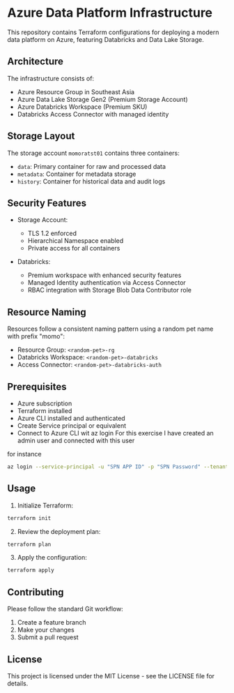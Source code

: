 # Azure Data Platform Infrastructure

This repository contains Terraform configurations for deploying a modern data platform on Azure, featuring Databricks and Data Lake Storage.

## Architecture

The infrastructure consists of:
- Azure Resource Group in Southeast Asia
- Azure Data Lake Storage Gen2 (Premium Storage Account)
- Azure Databricks Workspace (Premium SKU)
- Databricks Access Connector with managed identity

## Storage Layout

The storage account `momoratst01` contains three containers:
- `data`: Primary container for raw and processed data
- `metadata`: Container for metadata storage
- `history`: Container for historical data and audit logs

## Security Features

- Storage Account:
  - TLS 1.2 enforced
  - Hierarchical Namespace enabled
  - Private access for all containers
  
- Databricks:
  - Premium workspace with enhanced security features
  - Managed Identity authentication via Access Connector
  - RBAC integration with Storage Blob Data Contributor role

## Resource Naming

Resources follow a consistent naming pattern using a random pet name with prefix "momo":
- Resource Group: `<random-pet>-rg`
- Databricks Workspace: `<random-pet>-databricks`
- Access Connector: `<random-pet>-databricks-auth`

## Prerequisites

- Azure subscription
- Terraform installed
- Azure CLI installed and authenticated
- Create Service principal or equivalent
- Connect to Azure CLI wit az login
  For this exercise I have created an admin user and connected with this user

for instance
```bash
az login --service-principal -u "SPN APP ID" -p "SPN Password" --tenant "Tenant ID"
```

## Usage

1. Initialize Terraform:
```bash
terraform init
```

2. Review the deployment plan:
```bash
terraform plan
```

3. Apply the configuration:
```bash
terraform apply
```

## Contributing

Please follow the standard Git workflow:
1. Create a feature branch
2. Make your changes
3. Submit a pull request

## License

This project is licensed under the MIT License - see the LICENSE file for details.
